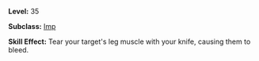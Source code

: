 <!-- TITLE: Skill: Muscle Rip -->

**Level:** 35

**Subclass:** [Imp](imp)

**Skill Effect:**  Tear your target's leg muscle with your knife, causing them to bleed.